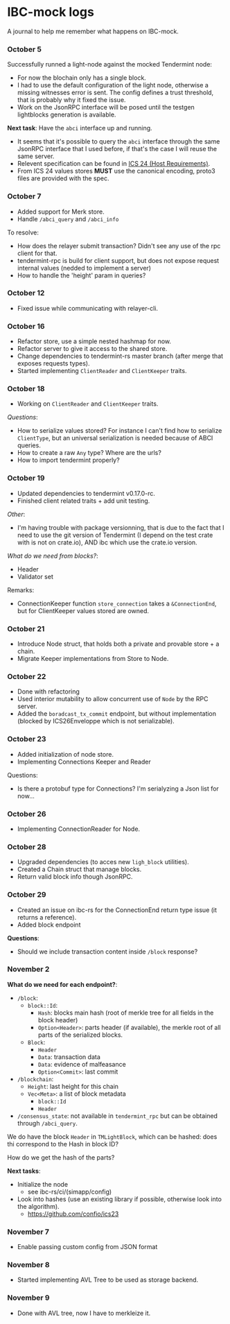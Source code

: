 # IBC-mock logs

A journal to help me remember what happens on IBC-mock.

### October 5

Successfully runned a light-node against the mocked Tendermint node:

- For now the blochain only has a single block.
- I had to use the default configuration of the light node, otherwise a missing witnesses error is sent. The config defines a trust threshold, that is probably why it fixed the issue.
- Work on the JsonRPC interface will be posed until the testgen lightblocks generation is available.

**Next task**: Have the `abci` interface up and running.

- It seems that it's possible to query the `abci` interface through the same JsonRPC interface that I used before, if that's the case I will reuse the same server.
- Relevent specification can be found in [ICS 24 (Host Requirements)](https://github.com/cosmos/ics/tree/master/spec/ics-024-host-requirements).
- From ICS 24 values stores **MUST** use the canonical encoding, proto3 files are provided with the spec.

### October 7

- Added support for Merk store.
- Handle `/abci_query` and `/abci_info`

To resolve:

- How does the relayer submit transaction? Didn't see any use of the rpc client for that.
- tendermint-rpc is build for client support, but does not expose request internal values (nedded to implement a server)
- How to handle the 'height' param in queries?

### October 12

- Fixed issue while communicating with relayer-cli.

### October 16

- Refactor store, use a simple nested hashmap for now.
- Refactor server to give it access to the shared store.
- Change dependencies to tendermint-rs master branch (after merge that exposes requests types).
- Started implementing `ClientReader` and `ClientKeeper` traits.

### October 18

- Working on `ClientReader` and `ClientKeeper` traits.

_Questions_:
- How to serialize values stored? For instance I can't find how to serialize `ClientType`, but an universal serialization is needed because of ABCI queries.
- How to create a raw `Any` type? Where are the urls?
- How to import tendermint properly?

### October 19

- Updated dependencies to tendermint v0.17.0-rc.
- Finished client related traits + add unit testing.

_Other_:
- I'm having trouble with package versionning, that is due to the fact that I need to use the git version of Tendermint (I depend on the test crate with is not on crate.io), AND ibc which use the crate.io version.


_What do we need from blocks?_:
- Header
- Validator set

Remarks:

- ConnectionKeeper function `store_connection` takes a `&ConnectionEnd`, but for ClientKeeper values stored are owned.

### October 21

- Introduce Node struct, that holds both a private and provable store + a chain.
- Migrate Keeper implementations from Store to Node.

### October 22

- Done with refactoring
- Used interior mutability to allow concurrent use of `Node` by the RPC server.
- Added the `boradcast_tx_commit` endpoint, but without implementation (blocked by ICS26Enveloppe which is not serializable).

### October 23

- Added initialization of node store.
- Implementing Connections Keeper and Reader

Questions:
- Is there a protobuf type for Connections? I'm serialyzing a Json list for now...

### October 26

- Implementing ConnectionReader for Node.

### October 28

- Upgraded dependencies (to acces new `ligh_block` utilities).
- Created a Chain struct that manage blocks.
- Return valid block info though JsonRPC.

### October 29

- Created an issue on ibc-rs for the ConnectionEnd return type issue (it returns a reference).
- Added block endpoint

**Questions**:
- Should we include transaction content inside `/block` response?

### November 2

**What do we need for each endpoint?**:

- `/block`:
  - `block::Id`:
    - `Hash`: blocks main hash (root of merkle tree for all fields in the block header)
    - `Option<Header>`: parts header (if available), the merkle root of all parts of the serialized blocks.
  - `Block`:
    - `Header`
    - `Data`: transaction data
    - `Data`: evidence of malfeasance
    - `Option<Commit>`: last commit
- `/blockchain`:
  - `Height`: last height for this chain
  - `Vec<Meta>`: a list of block metadata
    - `block::Id`
    - `Header`
- `/consensus_state`: not available in `tendermint_rpc` but can be obtained through `/abci_query`.

We do have the block `Header` in `TMLightBlock`, which can be hashed: does thi correspond to the Hash in block ID?

How do we get the hash of the parts?

**Next tasks**:
- Initialize the node
  - see ibc-rs/ci/(simapp/config)
- Look into hashes (use an existing library if possible, otherwise look into the algorithm).
  - https://github.com/confio/ics23

### November 7

- Enable passing custom config from JSON format

### November 8

- Started implementing AVL Tree to be used as storage backend.

### November 9

- Done with AVL tree, now I have to merkleize it.
